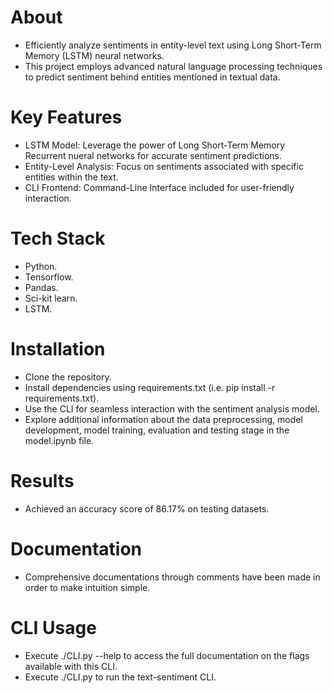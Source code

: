 # About
* Efficiently analyze sentiments in entity-level text using Long Short-Term Memory (LSTM) neural networks. 
* This project employs advanced natural language processing techniques to predict sentiment behind entities mentioned in textual data.

# Key Features
* LSTM Model: Leverage the power of Long Short-Term Memory Recurrent nueral networks for accurate sentiment predictions.
* Entity-Level Analysis: Focus on sentiments associated with specific entities within the text.
* CLI Frontend: Command-Line Interface included for user-friendly interaction.

# Tech Stack
* Python.
* Tensorflow.
* Pandas.
* Sci-kit learn.
* LSTM.

# Installation
* Clone the repository.
* Install dependencies using requirements.txt (i.e. pip install -r requirements.txt).
* Use the CLI for seamless interaction with the sentiment analysis model.
* Explore additional information about the data preprocessing, model development, model training, evaluation and testing stage in the model.ipynb file.

# Results
* Achieved an accuracy score of 86.17% on testing datasets.

# Documentation
* Comprehensive documentations through comments have been made in order to make intuition simple.

# CLI Usage
* Execute ./CLI.py --help to access the full documentation on the flags available with this CLI.
* Execute ./CLI.py to run the text-sentiment CLI.
